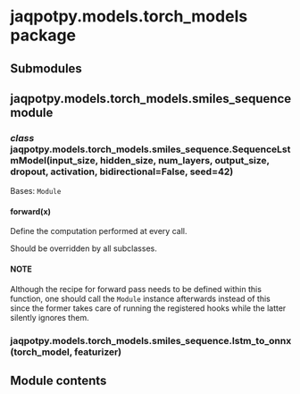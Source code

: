# jaqpotpy.models.torch_models package

## Submodules

## jaqpotpy.models.torch_models.smiles_sequence module

### *class* jaqpotpy.models.torch_models.smiles_sequence.SequenceLstmModel(input_size, hidden_size, num_layers, output_size, dropout, activation, bidirectional=False, seed=42)

Bases: `Module`

#### forward(x)

Define the computation performed at every call.

Should be overridden by all subclasses.

#### NOTE
Although the recipe for forward pass needs to be defined within
this function, one should call the `Module` instance afterwards
instead of this since the former takes care of running the
registered hooks while the latter silently ignores them.

### jaqpotpy.models.torch_models.smiles_sequence.lstm_to_onnx(torch_model, featurizer)

## Module contents
